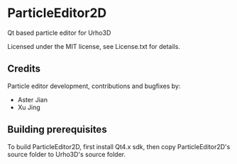 ﻿# ParticleEditor2D
Qt based particle editor for Urho3D

Licensed under the MIT license, see License.txt for details.

## Credits

Particle editor development, contributions and bugfixes by:
- Aster Jian
- Xu Jing

## Building prerequisites

To build ParticleEditor2D, first install Qt4.x sdk, then copy ParticleEditor2D's source folder to Urho3D's source folder.
